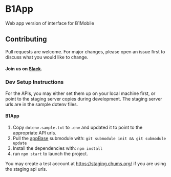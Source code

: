 # B1App
Web app version of interface for B1Mobile

## Contributing
Pull requests are welcome. For major changes, please open an issue first to discuss what you would like to change.
#### Join us on [Slack](https://join.slack.com/t/livechurchsolutions/shared_invite/zt-i88etpo5-ZZhYsQwQLVclW12DKtVflg).

### Dev Setup Instructions
For the APIs, you may either set them up on your local machine first, or point to the staging server copies during development.  The staging server urls are in the sample dotenv files.

#### B1App
1. Copy `dotenv.sample.txt` to `.env` and updated it to point to the appropriate API urls. 
2. Pull the [appBase](https://github.com/LiveChurchSolutions/AppBase) submodule with: `git submodule init && git submodule update`
3. Install the dependencies with: `npm install`
4. run `npm start` to launch the project.

You may create a test account at https://staging.chums.org/ if you are using the staging api urls.
